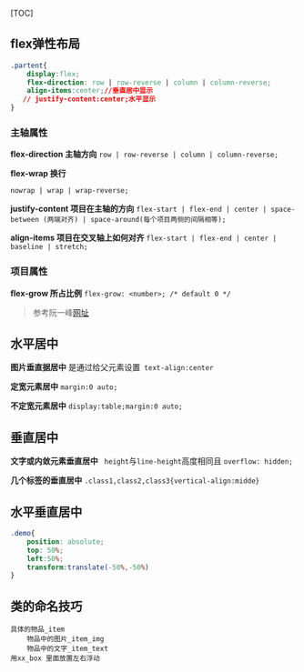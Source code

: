 [TOC]

## flex弹性布局

```css
.partent{
    display:flex; 
    flex-direction: row | row-reverse | column | column-reverse;
    align-items:center;//垂直居中显示
   // justify-content:center;水平显示
}


```
### 主轴属性
**flex-direction   主轴方向**
`row | row-reverse | column | column-reverse;`

**flex-wrap   换行**

`nowrap | wrap | wrap-reverse;`

**justify-content   项目在主轴的方向**
`flex-start | flex-end | center | space-between (两端对齐) | space-around(每个项目两侧的间隔相等);`

**align-items  项目在交叉轴上如何对齐**
`flex-start | flex-end | center | baseline | stretch;`
### 项目属性
**flex-grow 所占比例**
`flex-grow: <number>; /* default 0 */`

>参考阮一峰[网址](http://www.ruanyifeng.com/blog/2015/07/flex-grammar.html)


## 水平居中
 **图片垂直据居中**
        是通过给父元素设置` text-align:center`
        
 **定宽元素居中**
        `margin:0 auto;`
        
 **不定宽元素居中**
     `display:table;margin:0 auto;`

## 垂直居中
**文字或内敛元素垂直居中**
   ` height`与`line-height`高度相同且 `overflow: hidden;`
    
 **几个标签的垂直居中**
`.class1,class2,class3{vertical-align:midde}`

## 水平垂直居中
```css
.demo{
	position: absolute;
    top: 50%;
    left:50%;
    transform:translate(-50%,-50%)
}
```

## 类的命名技巧
    具体的物品_item
        物品中的图片_item_img
        物品中的文字_item_text
    用xx_box 里面放置左右浮动